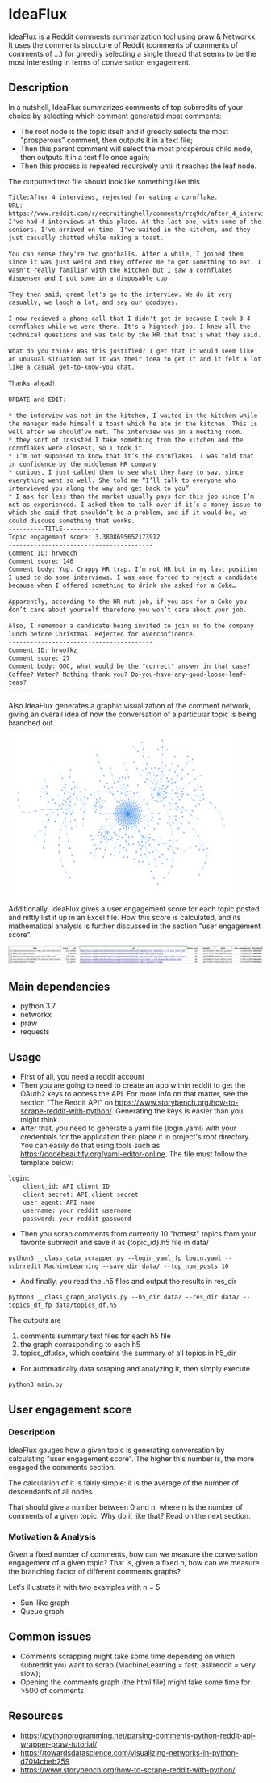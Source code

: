 # IdeaFlux
IdeaFlux is a Reddit comments summarization tool using praw & Networkx. It uses the comments structure of Reddit (comments of comments of comments of ...) for greedily selecting a single thread that seems to be the most interesting in terms of conversation engagement. 
## Description
In a nutshell, IdeaFlux summarizes comments of top subrredits of your choice by selecting which comment generated most comments: 
- The root node is the topic itself and it greedly selects the most "prosperous" comment, then outputs it in a text file;
- Then this parent comment will select the most prosperous child node, then outputs it in a text file once again;
- Then this process is repeated recursively until it reaches the leaf node.

The outputted text file should look like something like this

```
Title:After 4 interviews, rejected for eating a cornflake.
URL: https://www.reddit.com/r/recruitinghell/comments/rzq9dc/after_4_interviews_rejected_for_eating_a_cornflake/
I've had 4 interviews at this place. At the last one, with some of the seniors, I've arrived on time. I've waited in the kitchen, and they just casually chatted while making a toast. 

You can sense they're two goofballs. After a while, I joined them since it was just weird and they offered me to get something to eat. I wasn't really familiar with the kitchen but I saw a cornflakes dispenser and I put some in a disposable cup.

They then said, great let's go to the interview. We do it very casually, we laugh a lot, and say our goodbyes.

I now recieved a phone call that I didn't get in because I took 3-4 cornflakes while we were there. It's a hightech job. I knew all the technical questions and was told by the HR that that's what they said.

What do you think? Was this justified? I get that it would seem like an unusual situation but it was their idea to get it and it felt a lot like a casual get-to-know-you chat.

Thanks ahead!

UPDATE and EDIT:

* the interview was not in the kitchen, I waited in the kitchen while the manager made himself a toast which he ate in the kitchen. This is well after we should’ve met. The interview was in a meeting room. 
* they sort of insisted I take something from the kitchen and the cornflakes were closest, so I took it.
* I’m not supposed to know that it’s the cornflakes, I was told that in confidence by the middleman HR company 
* curious, I just called them to see what they have to say, since everything went so well. She told me “I’ll talk to everyone who interviewed you along the way and get back to you”
* I ask for less than the market usually pays for this job since I’m not as experienced. I asked them to talk over if it’s a money issue to which she said that shouldn’t be a problem, and if it would be, we could discuss something that works.
----------TITLE----------
Topic engagement score: 3.3808695652173912
----------------------------------------
Comment ID: hrwmqch
Comment score: 146
Comment body: Yup. Crappy HR trap. I’m not HR but in my last position I used to do some interviews. I was once forced to reject a candidate because when I offered something to drink she asked for a Coke…

Apparently, according to the HR nut job, if you ask for a Coke you don’t care about yourself therefore you won’t care about your job.

Also, I remember a candidate being invited to join us to the company lunch before Christmas. Rejected for overconfidence.
----------------------------------------
Comment ID: hrwofkz
Comment score: 27
Comment body: OOC, what would be the "correct" answer in that case? Coffee? Water? Nothing thank you? Do-you-have-any-good-loose-leaf-teas?
----------------------------------------
```

Also IdeaFlux generates a graphic visualization of the comment network, giving an overall idea of how the conversation of a particular topic is being branched out.

<img src="https://github.com/C-opt/idea_flux/blob/master/github_data/rzq9dc.png?raw=true" width=90% height=75%>

Additionally, IdeaFlux gives a user engagement score for each topic posted and niftly list it up in an Excel file. How this score is calculated, and its mathematical analysis is further discussed in the section "user engagement score". 

<img src="https://github.com/C-opt/idea_flux/blob/master/data/topics_df.jpg?raw=true" width=100% height=100%>

## Main dependencies
- python 3.7
- networkx 
- praw
- requests
## Usage
- First of all, you need a reddit account
- Then you are going to need to create an app within reddit to get the OAuth2 keys to access the API. For more info on that matter, see the section "The Reddit API" on https://www.storybench.org/how-to-scrape-reddit-with-python/. Generating the keys is easier than you might think.
- After that, you need to generate a yaml file (login.yaml) with your credentials for the application then place it in project's root directory. You can easily do that using tools such as https://codebeautify.org/yaml-editor-online. The file must follow the template below:
```
login: 
    client_id: API client ID
    client_secret: API client secret
    user_agent: API name
    username: your reddit username
    password: your reddit password
```
- Then you scrap comments from currently 10 "hottest" topics from your favorite subrredit and save it as {topic_id}.h5 file in data/ 
```
python3 __class_data_scrapper.py --login_yaml_fp login.yaml --subrredit MachineLearning --save_dir data/ --top_num_posts 10
```

- And finally, you read the .h5 files and output the results in res_dir
```
python3 __class_graph_analysis.py --h5_dir data/ --res_dir data/ --topics_df_fp data/topics_df.h5
```
The outputs are 
1. comments summary text files for each h5 file
2. the graph corresponding to each h5
3. topics_df.xlsx, which contains the summary of all topics in h5_dir
- For automatically data scraping and analyzing it, then simply execute
```
python3 main.py 
```
## User engagement score
### Description 
IdeaFlux gauges how a given topic is generating conversation by calculating "user engagement score". The higher this number is, the more engaged the comments section. 

The calculation of it is fairly simple: it is the average of the number of descendants of all nodes. 

That should give a number between 0 and n, where n is the number of comments of a given topic. Why do it like that? Read on the next section.
### Motivation & Analysis
Given a fixed number of comments, how can we measure the conversation engagement of a given topic? That is, given a fixed n, how can we measure the branching factor of different comments graphs?

Let's illustrate it with two examples with n = 5
- Sun-like graph
- Queue graph

## Common issues
- Comments scrapping might take some time depending on which subreddit you want to scrap (MachineLearning = fast; askreddit = very slow);
- Opening the comments graph (the html file) might take some time for >500 of comments.

## Resources
- https://pythonprogramming.net/parsing-comments-python-reddit-api-wrapper-praw-tutorial/
- https://towardsdatascience.com/visualizing-networks-in-python-d70f4cbeb259
- https://www.storybench.org/how-to-scrape-reddit-with-python/
